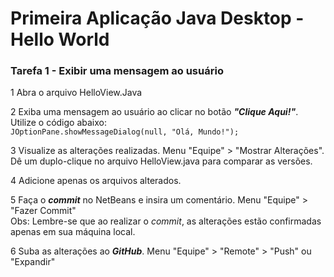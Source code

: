 # Primeira Aplicação Java Desktop - Hello World

### Tarefa 1 - Exibir uma mensagem ao usuário
1 Abra o arquivo HelloView.Java <br />

2 Exiba uma mensagem ao usuário ao clicar no botão ***"Clique Aqui!"***. Utilize o código abaixo: <br />
<code>JOptionPane.showMessageDialog(null, "Olá, Mundo!"); </code>

3 Visualize as alterações realizadas. Menu "Equipe" > "Mostrar Alterações". Dê um duplo-clique no arquivo HelloView.java para comparar as versões.

4 Adicione apenas os arquivos alterados.

5 Faça o ***commit*** no NetBeans e insira um comentário. Menu "Equipe" > "Fazer Commit" <br />
Obs: Lembre-se que ao realizar o _commit_, as alterações estão confirmadas apenas em sua máquina local.

6 Suba as alterações ao ***GitHub***. Menu "Equipe" > "Remote" > "Push" ou "Expandir"
